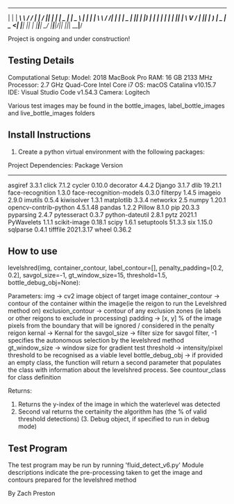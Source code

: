   _     _______     _______ _     ____  _   _ ____  _____ ____  
 | |   | ____\ \   / / ____| |   / ___|| | | |  _ \| ____|  _ \ 
 | |   |  _|  \ \ / /|  _| | |   \___ \| |_| | |_) |  _| | | | |
 | |___| |___  \ V / | |___| |___ ___) |  _  |  _ <| |___| |_| |
 |_____|_____|  \_/  |_____|_____|____/|_| |_|_| \_\_____|____/ 
                        

Project is ongoing and under construction!
## Testing Details

Computational Setup:
Model: 2018 MacBook Pro 
RAM: 16 GB 2133 MHz
Processor: 2.7 GHz Quad-Core Intel Core i7
OS: macOS Catalina v10.15.7
IDE: Visual Studio Code v1.54.3
Camera: Logitech

Various test images may be found in the bottle_images, label_bottle_images and live_bottle_images folders
## Install Instructions
1. Create a python virtual environment with the following packages:


Project Dependencies:
Package                 Version
----------------------- ---------
asgiref                 3.3.1
click                   7.1.2
cycler                  0.10.0
decorator               4.4.2
Django                  3.1.7
dlib                    19.21.1
face-recognition        1.3.0
face-recognition-models 0.3.0
filterpy                1.4.5
imageio                 2.9.0
imutils                 0.5.4
kiwisolver              1.3.1
matplotlib              3.3.4
networkx                2.5
numpy                   1.20.1
opencv-contrib-python   4.5.1.48
pandas                  1.2.2
Pillow                  8.1.0
pip                     20.3.3
pyparsing               2.4.7
pytesseract             0.3.7
python-dateutil         2.8.1
pytz                    2021.1
PyWavelets              1.1.1
scikit-image            0.18.1
scipy                   1.6.1
setuptools              51.3.3
six                     1.15.0
sqlparse                0.4.1
tifffile                2021.3.17
wheel                   0.36.2


## How to use

levelshred(img, container_contour, label_contour=[], penalty_padding=[0.2, 0.2], savgol_size=-1, gt_window_size=15, threshold=1.5, bottle_debug_obj=None):

Parameters:
  img -> cv2 image object of target image
  container_contour -> contour of the container within the image(ie the reigon to run the Levelshred method on)
  exclusion_contour -> contour of any exclusion zones (ie labels or other reigons to exclude in processing)
  padding -> [x, y] % of the image pixels from the boundary that will be ignored / considered in the penalty reigon
  kernal -> Kernal for the 
  savgol_size -> filter size for savgol filter, -1 specifies the autonomous selection by the levelshred method
  gt_window_size -> window size for gradient test
  threshold -> intensity/pixel threshold to be recognised as a viable level
  bottle_debug_obj -> if provided an empty class, the function will return a second parameter that populates the class
  with information about the levelshred process. See countour_class for class definition

Returns:
  1. Returns the y-index of the image in which the waterlevel was detected
  2. Second val returns the certainity the algorithm has (the % of valid threshold detections)
  (3. Debug object, if specified to run in debug mode)


## Test Program
The test program may be run by running 'fluid_detect_v6.py'
Module descriptions indicate the pre-processing taken to get the image and contours prepared for the levelshred method


By Zach Preston